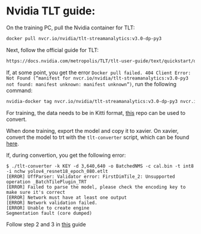 # Nvidia TLT guide:

On the training PC, pull the Nvidia container for TLT: 
```bash
docker pull nvcr.io/nvidia/tlt-streamanalytics:v3.0-dp-py3
```

Next, follow the official guide for TLT: 

```bash
https://docs.nvidia.com/metropolis/TLT/tlt-user-guide/text/quickstart/deepstream_integration.html
```

If, at some point, you get the error `Docker pull failed. 404 Client Error: Not Found (“manifest for nvcr.io/nvidia/tlt-streamanalytics:v3.0-py3 not found: manifest unknown: manifest unknown”)`, run the following command:
``` bash
nvidia-docker tag nvcr.io/nvidia/tlt-streamanalytics:v3.0-dp-py3 nvcr.io/nvidia/tlt-streamanalytics:v3.0-py3
```

For training, the data needs to be in Kitti format, [this](https://github.com/eweill/convert-datasets) repo can be used to convert.

When done training, export the model and copy it to xavier. On xavier, convert the model to trt with the `tlt-converter` script, which can be found [here](https://developer.nvidia.com/tlt-get-started).

If, during convertion, you get the following error: 
```
$ ./tlt-converter -k KEY -d 3,640,640 -o BatchedNMS -c cal.bin -t int8 -i nchw yolov4_resnet18_epoch_080.etlt
[ERROR] UffParser: Validator error: FirstDimTile_2: Unsupported operation _BatchTilePlugin_TRT
[ERROR] Failed to parse the model, please check the encoding key to make sure it's correct
[ERROR] Network must have at least one output
[ERROR] Network validation failed.
[ERROR] Unable to create engine
Segmentation fault (core dumped)
```

Follow step 2 and 3 in [this](https://github.com/NVIDIA-AI-IOT/deepstream_tlt_apps/tree/master/TRT-OSS/Jetson/TRT7.1#3-replace-libnvinfer_pluginso) guide
